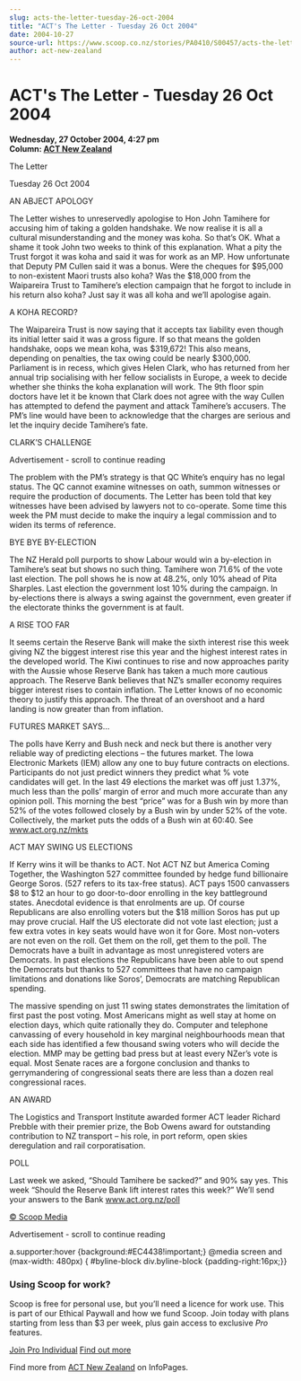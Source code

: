 ```yaml
---
slug: acts-the-letter-tuesday-26-oct-2004
title: "ACT's The Letter - Tuesday 26 Oct 2004"
date: 2004-10-27
source-url: https://www.scoop.co.nz/stories/PA0410/S00457/acts-the-letter-tuesday-26-oct-2004.htm
author: act-new-zealand
---
```

ACT's The Letter - Tuesday 26 Oct 2004
======================================

**Wednesday, 27 October 2004, 4:27 pm**  
**Column: [ACT New Zealand](https://info.scoop.co.nz/ACT_New_Zealand)**

The Letter

Tuesday 26 Oct 2004

AN ABJECT APOLOGY

The Letter wishes to unreservedly apologise to Hon John Tamihere for accusing him of taking a golden handshake. We now realise it is all a cultural misunderstanding and the money was koha. So that’s OK. What a shame it took John two weeks to think of this explanation. What a pity the Trust forgot it was koha and said it was for work as an MP. How unfortunate that Deputy PM Cullen said it was a bonus. Were the cheques for $95,000 to non-existent Maori trusts also koha? Was the $18,000 from the Waipareira Trust to Tamihere’s election campaign that he forgot to include in his return also koha? Just say it was all koha and we’ll apologise again.

A KOHA RECORD?

The Waipareira Trust is now saying that it accepts tax liability even though its initial letter said it was a gross figure. If so that means the golden handshake, oops we mean koha, was $319,672! This also means, depending on penalties, the tax owing could be nearly $300,000. Parliament is in recess, which gives Helen Clark, who has returned from her annual trip socialising with her fellow socialists in Europe, a week to decide whether she thinks the koha explanation will work. The 9th floor spin doctors have let it be known that Clark does not agree with the way Cullen has attempted to defend the payment and attack Tamihere’s accusers. The PM’s line would have been to acknowledge that the charges are serious and let the inquiry decide Tamihere’s fate.

CLARK’S CHALLENGE

Advertisement - scroll to continue reading





The problem with the PM’s strategy is that QC White’s enquiry has no legal status. The QC cannot examine witnesses on oath, summon witnesses or require the production of documents. The Letter has been told that key witnesses have been advised by lawyers not to co-operate. Some time this week the PM must decide to make the inquiry a legal commission and to widen its terms of reference.

BYE BYE BY-ELECTION

The NZ Herald poll purports to show Labour would win a by-election in Tamihere’s seat but shows no such thing. Tamihere won 71.6% of the vote last election. The poll shows he is now at 48.2%, only 10% ahead of Pita Sharples. Last election the government lost 10% during the campaign. In by-elections there is always a swing against the government, even greater if the electorate thinks the government is at fault.

A RISE TOO FAR

It seems certain the Reserve Bank will make the sixth interest rise this week giving NZ the biggest interest rise this year and the highest interest rates in the developed world. The Kiwi continues to rise and now approaches parity with the Aussie whose Reserve Bank has taken a much more cautious approach. The Reserve Bank believes that NZ’s smaller economy requires bigger interest rises to contain inflation. The Letter knows of no economic theory to justify this approach. The threat of an overshoot and a hard landing is now greater than from inflation.

FUTURES MARKET SAYS…

The polls have Kerry and Bush neck and neck but there is another very reliable way of predicting elections – the futures market. The Iowa Electronic Markets (IEM) allow any one to buy future contracts on elections. Participants do not just predict winners they predict what % vote candidates will get. In the last 49 elections the market was off just 1.37%, much less than the polls’ margin of error and much more accurate than any opinion poll. This morning the best “price” was for a Bush win by more than 52% of the votes followed closely by a Bush win by under 52% of the vote. Collectively, the market puts the odds of a Bush win at 60:40. See www.act.org.nz/mkts

  
ACT MAY SWING US ELECTIONS

If Kerry wins it will be thanks to ACT. Not ACT NZ but America Coming Together, the Washington 527 committee founded by hedge fund billionaire George Soros. (527 refers to its tax-free status). ACT pays 1500 canvassers $8 to $12 an hour to go door-to-door enrolling in the key battleground states. Anecdotal evidence is that enrolments are up. Of course Republicans are also enrolling voters but the $18 million Soros has put up may prove crucial. Half the US electorate did not vote last election; just a few extra votes in key seats would have won it for Gore. Most non-voters are not even on the roll. Get them on the roll, get them to the poll. The Democrats have a built in advantage as most unregistered voters are Democrats. In past elections the Republicans have been able to out spend the Democrats but thanks to 527 committees that have no campaign limitations and donations like Soros’, Democrats are matching Republican spending.

The massive spending on just 11 swing states demonstrates the limitation of first past the post voting. Most Americans might as well stay at home on election days, which quite rationally they do. Computer and telephone canvassing of every household in key marginal neighbourhoods mean that each side has identified a few thousand swing voters who will decide the election. MMP may be getting bad press but at least every NZer’s vote is equal. Most Senate races are a forgone conclusion and thanks to gerrymandering of congressional seats there are less than a dozen real congressional races.

AN AWARD

The Logistics and Transport Institute awarded former ACT leader Richard Prebble with their premier prize, the Bob Owens award for outstanding contribution to NZ transport – his role, in port reform, open skies deregulation and rail corporatisation.

POLL

Last week we asked, “Should Tamihere be sacked?” and 90% say yes. This week “Should the Reserve Bank lift interest rates this week?” We’ll send your answers to the Bank www.act.org.nz/poll

[© Scoop Media](http://www.scoop.co.nz/about/terms.html)  

Advertisement - scroll to continue reading



a.supporter:hover {background:#EC4438!important;} @media screen and (max-width: 480px) { #byline-block div.byline-block {padding-right:16px;}}

### Using Scoop for work?

Scoop is free for personal use, but you’ll need a licence for work use. This is part of our Ethical Paywall and how we fund Scoop. Join today with plans starting from less than $3 per week, plus gain access to exclusive _Pro_ features.  
  
[Join Pro Individual](https://pro.scoop.co.nz/Individual/?from=ProIn24) [Find out more](https://pro.scoop.co.nz/using-scoop-for-work/?from=ProIn24)

Find more from [ACT New Zealand](https://info.scoop.co.nz/ACT_New_Zealand) on InfoPages.
